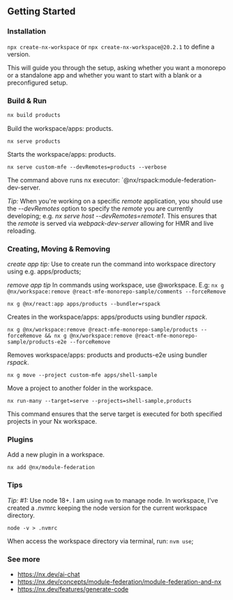 ## Getting Started

### Installation
`npx create-nx-workspace` or `npx create-nx-workspace@20.2.1` to define a version.

This will guide you through the setup, asking whether you want a monorepo or a standalone app and whether you want to start with a blank or a preconfigured setup.

### Build & Run

```bash
nx build products
```

Build the workspace/apps: products.

```
nx serve products
```

Starts the workspace/apps: products.


```
nx serve custom-mfe --devRemotes=products --verbose
```
The command above runs nx executor: `@nx/rspack:module-federation-dev-server. 

_Tip:_ When you're working on a specific *remote* application, you should use the *--devRemotes* option to specify the *remote* you are currently developing; e.g. *nx serve host --devRemotes=remote1*. This ensures that the *remote* is served via *webpack-dev-server* allowing for HMR and live reloading.

### Creating, Moving & Removing

_create app tip:_ Use to create run the command into workspace directory using e.g. apps/products;

_remove app tip_ In commands using workspace, use @workspace. E.g: `nx g @nx/workspace:remove @react-mfe-monorepo-sample/comments --forceRemove`

```
nx g @nx/react:app apps/products --bundler=rspack
```

Creates in the workspace/apps: apps/products using bundler _rspack_.

```
nx g @nx/workspace:remove @react-mfe-monorepo-sample/products --forceRemove && nx g @nx/workspace:remove @react-mfe-monorepo-sample/products-e2e --forceRemove
```

Removes workspace/apps: products and products-e2e using bundler _rspack_.

```
nx g move --project custom-mfe apps/shell-sample
```

Move a project to another folder in the workspace.


```
nx run-many --target=serve --projects=shell-sample,products
```
This command ensures that the serve target is executed for both specified projects in your Nx workspace.

### Plugins

Add a new plugin in a workspace.
```
nx add @nx/module-federation
```


### Tips

_Tip: #1:_ 
Use node 18+. I am using `nvm` to manage node. In workspace, I've created a .nvmrc keeping the node version for the current workspace directory.

``` 
node -v > .nvmrc
```

When access the workspace directory via terminal, run: `nvm use`;


### See more
- https://nx.dev/ai-chat
- https://nx.dev/concepts/module-federation/module-federation-and-nx
- https://nx.dev/features/generate-code



